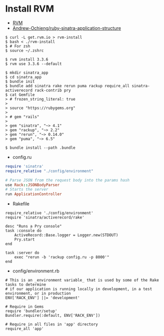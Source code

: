 # Install RVM

* [RVM](https://wiki.archlinux.org/title/RVM)
* [Andrew-Ochieng/ruby-sinatra-application-structure](https://github.com/Andrew-Ochieng/ruby-sinatra-application-structure)

```
$ curl -L get.rvm.io > rvm-install
$ bash < ./rvm-install
$ # For zsh
$ source ~/.zshrc
```

```
$ rvm install 3.3.6
$ rvm use 3.3.6 --default
```


```
$ mkdir sinatra_app
$ cd sinatra_app
$ bundle init
$ bundle add sinatra rake rerun puma rackup require_all sinatra-activerecord rack-contrib pry
$ cat Gemfile
> # frozen_string_literal: true
> 
> source "https://rubygems.org"
> 
> # gem "rails"
> 
> gem "sinatra", "~> 4.1"
> gem "rackup", "~> 2.2"
> gem "rerun", "~> 0.14.0"
> gem "puma", "~> 6.5"

$ bundle install --path .bundle
```

* config.ru
```ruby
require 'sinatra'
require_relative "./config/environment"

# Parse JSON from the request body into the params hash
use Rack::JSONBodyParser
# Starts the server
run ApplicationController
```

* Rakefile
```
require_relative './config/environment'
require 'sinatra/activerecord/rake'

desc "Runs a Pry console"
task :console do
    ActiveRecord::Base.logger = Logger.new(STDOUT)
    Pry.start
end

task :server do
    exec "rerun -b 'rackup config.ru -p 8000'"
end
```

* config/environment.rb
```
# This is an _environment variable_ that is used by some of the Rake tasks to determine
# if our application is running locally in development, in a test environment, or in production
ENV['RACK_ENV'] ||= 'development'

# Require in Gems
require 'bundler/setup'
Bundler.require(:default, ENV['RACK_ENV'])

# Require in all files in 'app' directory
require_all 'app'
```

